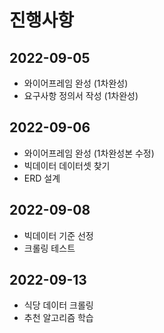 # 진행사항
## 2022-09-05
- 와이어프레임 완성 (1차완성)
- 요구사항 정의서 작성 (1차완성)

## 2022-09-06
- 와이어프레임 완성 (1차완성본 수정)
- 빅데이터 데이터셋 찾기
- ERD 설계

## 2022-09-08
- 빅데이터 기준 선정
- 크롤링 테스트

## 2022-09-13
- 식당 데이터 크롤링
- 추천 알고리즘 학습
